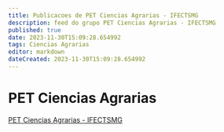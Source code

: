 ```yaml
---
title: Publicacoes de PET Ciencias Agrarias - IFECTSMG 
description: feed do grupo PET Ciencias Agrarias - IFECTSMG
published: true
date: 2023-11-30T15:09:28.654992
tags: Ciencias Agrarias
editor: markdown
dateCreated: 2023-11-30T15:09:28.654992
---
```


# PET Ciencias Agrarias
[PET Ciencias Agrarias - IFECTSMG](/grupo/168PETCienciasAgrariasIFECTSMG.md)